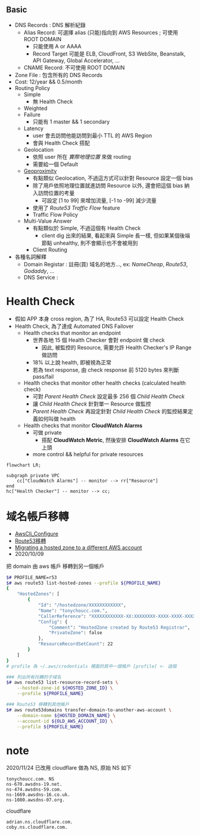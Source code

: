 

## Basic

- DNS Records : DNS 解析紀錄
    - Alias Record: 可選擇 alias (只能)指向到 AWS Resources ; 可使用 ROOT DOMAIN
        - 只能使用 A or AAAA
        - Record Target 可能是 ELB, CloudFront, S3 WebSite, Beanstalk, API Gateway, Global Accelerator, ...
    - CNAME Record: 不可使用 ROOT DOMAIN
- Zone File   : 包含所有的 DNS Records
- Cost: 12/year && 0.5/month
- Routing Policy
    - Simple
        - 無 Health Check
    - Weighted
    - Failure
        - 只能有 1 master && 1 secondary
    - Latency
        - user 會去訪問他能訪問到最小 TTL 的 AWS Region
        - 會與 Health Check 搭配
    - Geolocation
        - 依照 user 所在 *實際地理位置* 來做 routing
        - 需要給一個 Default
    - [Geoproximity](https://docs.aws.amazon.com/Route53/latest/DeveloperGuide/routing-policy-geoproximity.html)
        - 有點類似 Geolocation, 不過這方式可以針對 Resource 設定一個 bias
        - 除了用戶依照地理位置就進訪問 Resource 以外, 還會把這個 bias 納入訪問位置的考量
            - 可設定 [1 to 99] 來增加流量, [-1 to -99] 減少流量
        - 使用了 *Route53 Traffic Flow* feature
        - Traffic Flow Policy
    - Multi-Value Answer
        - 有點類似於 Simple, 不過這個有 Health Check
            - client dig 出來的結果, 看起來與 Simple 長一樣, 但如果某個後端節點 unhealthy, 則不會顯示也不會被用到
        - Client Routing
- 各種名詞解釋
    - Domain Registar : 註冊(買) 域名的地方..., ex: *NameCheap*, *Route53*, *Godaddy*, ...
    - DNS Service     : 


# Health Check

- 假如 APP 本身 cross region, 為了 HA, Route53 可以設定 Health Check
- Health Check, 為了達成 Automated DNS Failover
    - Health checks that monitor an endpoint
        - 世界各地 15 個 Health Checker 會對 endpoint 做 check
            - 因此, 被監控的 Resource, 需要允許 Health Checker's IP Range 做訪問
        - 18% 以上說 health, 即被視為正常
        - 若為 text response, 由 check response 前 5120 bytes 來判斷 pass/fail
    - Health checks that monitor other health checks (calculated health check)
        - 可對 *Parent Health Check* 設定最多 256 個 *Child Health Check*
        - 讓 *Child Health Check* 針對單一 Resource 做監控
        - *Parent Health Check* 再設定針對 *Child Health Check* 的監控結果定義如何叫做 health
    - Health checks that monitor **CloudWatch Alarms**
        - 可做 private
            - 搭配 **CloudWatch Metric**, 然後安排 **CloudWatch Alarms** 在它上頭
        - more control && helpful for private resources

```mermaid
flowchart LR;

subgraph private VPC
    cc["CloudWatch Alarms"] -- monitor --> rr["Resource"]
end
hc["Health Checker"] -- monitor --> cc;
```


# 域名帳戶移轉

- [AwsCli_Configure](https://docs.aws.amazon.com/zh_tw/cli/latest/userguide/cli-configure-files.html)
- [Route53移轉](https://awscli.amazonaws.com/v2/documentation/api/latest/reference/route53domains/transfer-domain-to-another-aws-account.html)
- [Migrating a hosted zone to a different AWS account](https://docs.aws.amazon.com/Route53/latest/DeveloperGuide/hosted-zones-migrating.html#hosted-zones-migrating-install-cli)
- 2020/10/09

把 domain 由 aws 帳戶 移轉到另一個帳戶

```bash
$# PROFILE_NAME=r53
$# aws route53 list-hosted-zones --profile ${PROFILE_NAME}
{
    "HostedZones": [
        {
            "Id": "/hostedzone/XXXXXXXXXXXX",
            "Name": "tonychoucc.com.",
            "CallerReference": "XXXXXXXXXXXX-XX:XXXXXXXX-XXXX-XXXX-XXXX-XXXXXXXXXXXX",
            "Config": {
                "Comment": "HostedZone created by Route53 Registrar",
                "PrivateZone": false
            },
            "ResourceRecordSetCount": 22
        }
    ]
}
# profile 為 ~/.aws/credentials 裡面的其中一個帳戶 [profile] <- 這個

### 列出所有托轉的子域名
$# aws route53 list-resource-record-sets \
    --hosted-zone-id ${HOSTED_ZONE_ID} \
    --profile ${PROFILE_NAME}

### Route53 移轉到其他帳戶
$# aws route53domains transfer-domain-to-another-aws-account \
    --domain-name ${HOSTED_DOMAIN_NAME} \
    --account-id ${OLD_AWS_ACCOUNT_ID} \
    --profile ${PROFILE_NAME}
```


# note

2020/11/24 已改用 cloudflare 做為 NS, 原始 NS 如下

```
tonychoucc.com. NS 
ns-670.awsdns-19.net.
ns-474.awsdns-59.com.
ns-1669.awsdns-16.co.uk.
ns-1080.awsdns-07.org.
```

cloudflare

```
adrian.ns.cloudflare.com.
coby.ns.cloudflare.com.
```